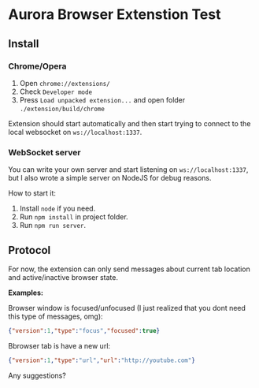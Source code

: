 # Aurora Browser Extenstion Test

## Install

### Chrome/Opera

1. Open `chrome://extensions/`
2. Check `Developer mode`
3. Press `Load unpacked extension...` and open folder `./extension/build/chrome`

Extension should start automatically and then start trying to connect to the local websocket on `ws://localhost:1337`.

### WebSocket server

You can write your own server and start listening on `ws://localhost:1337`, but I also wrote a simple server on NodeJS for debug reasons.

How to start it:

1. Install `node` if you need.
2. Run `npm install` in project folder.
3. Run `npm run server`.

## Protocol

For now, the extension can only send messages about current tab location and active/inactive browser state.

**Examples:**

Browser window is focused/unfocused (I just realized that you dont need this type of messages, omg):
```json
{"version":1,"type":"focus","focused":true}
```

Bbrowser tab is have a new url:
```json
{"version":1,"type":"url","url":"http://youtube.com"}
```

Any suggestions?
